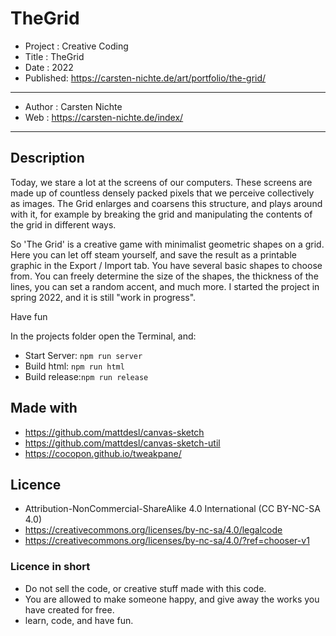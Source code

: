 # TheGrid

* Project : Creative Coding
* Title : TheGrid
* Date : 2022
* Published: https://carsten-nichte.de/art/portfolio/the-grid/

---

* Author : Carsten Nichte
* Web : https://carsten-nichte.de/index/ 

---

## Description

Today, we stare a lot at the screens of our computers. These screens are made up of countless densely packed pixels that we perceive collectively as images. The Grid enlarges and coarsens this structure, and plays around with it, for example by breaking the grid and manipulating the contents of the grid in different ways. 

So 'The Grid' is a creative game with minimalist geometric shapes on a grid. Here you can let off steam yourself, and save the result as a printable graphic in the Export / Import tab. You have several basic shapes to choose from. You can freely determine the size of the shapes, the thickness of the lines, you can set a random accent, and much more. I started the project in spring 2022, and it is still "work in progress".

Have fun

In the projects folder open the Terminal, and:
* Start Server: `npm run server`
* Build html:   `npm run html`
* Build release:`npm run release`

## Made with 

* https://github.com/mattdesl/canvas-sketch
* https://github.com/mattdesl/canvas-sketch-util
* https://cocopon.github.io/tweakpane/


## Licence

* Attribution-NonCommercial-ShareAlike 4.0 International (CC BY-NC-SA 4.0)
* https://creativecommons.org/licenses/by-nc-sa/4.0/legalcode
* https://creativecommons.org/licenses/by-nc-sa/4.0/?ref=chooser-v1

### Licence in short

* Do not sell the code, or creative stuff made with this code.
* You are allowed to make someone happy, and give away the works you have created for free.
* learn, code, and have fun.